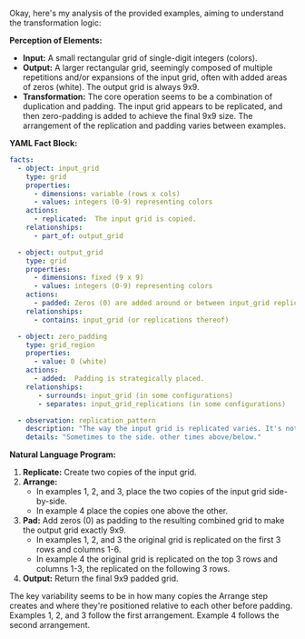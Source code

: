 Okay, here's my analysis of the provided examples, aiming to understand the transformation logic:

**Perception of Elements:**

*   **Input:** A small rectangular grid of single-digit integers (colors).
*   **Output:** A larger rectangular grid, seemingly composed of multiple repetitions and/or expansions of the input grid, often with added areas of zeros (white).  The output grid is always 9x9.
*   **Transformation:** The core operation seems to be a combination of duplication and padding. The input grid appears to be replicated, and then zero-padding is added to achieve the final 9x9 size. The arrangement of the replication and padding varies between examples.

**YAML Fact Block:**


```yaml
facts:
  - object: input_grid
    type: grid
    properties:
      - dimensions: variable (rows x cols)
      - values: integers (0-9) representing colors
    actions:
      - replicated:  The input grid is copied.
    relationships:
      - part_of: output_grid

  - object: output_grid
    type: grid
    properties:
      - dimensions: fixed (9 x 9)
      - values: integers (0-9) representing colors
    actions:
      - padded: Zeros (0) are added around or between input_grid replications.
    relationships:
      - contains: input_grid (or replications thereof)

  - object: zero_padding
    type: grid_region
    properties:
      - value: 0 (white)
    actions:
      - added:  Padding is strategically placed.
    relationships:
       - surrounds: input_grid (in some configurations)
       - separates: input_grid_replications (in some configurations)

  - observation: replication_pattern
    description: "The way the input grid is replicated varies. It's not a simple tiling or mirroring."
    details: "Sometimes to the side. other times above/below."
```


**Natural Language Program:**

1.  **Replicate:** Create two copies of the input grid.
2.  **Arrange:**
    *   In examples 1, 2, and 3, place the two copies of the input grid side-by-side.
    *   In example 4 place the copies one above the other.
3.  **Pad:** Add zeros (0) as padding to the resulting combined grid to make the output grid exactly 9x9.
    *    In examples 1, 2, and 3 the original grid is replicated on the first 3 rows and columns 1-6.
    *    In example 4 the original grid is replicated on the top 3 rows and columns 1-3, the replicated on the following 3 rows.
4.  **Output:** Return the final 9x9 padded grid.

The key variability seems to be in how many copies the Arrange step creates and where they're positioned relative to each other before padding. Examples 1, 2, and 3 follow the first arrangement. Example 4 follows the second arrangement.
